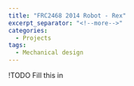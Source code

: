 ```yaml
---
title: "FRC2468 2014 Robot - Rex"
excerpt_separator: "<!--more-->"
categories:
  - Projects
tags:
  - Mechanical design
---
```


!TODO 
Fill this in